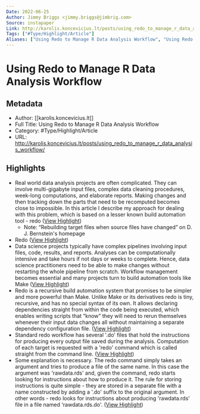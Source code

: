 ```yaml
---
Date: 2022-06-25
Author: Jimmy Briggs <jimmy.briggs@jimbrig.com>
Source: instapaper
Link: http://karolis.koncevicius.lt/posts/using_redo_to_manage_r_data_analysis_workflow/
Tags: ["#Type/Highlight/Article"]
Aliases: ["Using Redo to Manage R Data Analysis Workflow", "Using Redo to Manage R Data Analysis Workflow"]
---
```

# Using Redo to Manage R Data Analysis Workflow

## Metadata
- Author: [[karolis.koncevicius.lt]]
- Full Title: Using Redo to Manage R Data Analysis Workflow
- Category: #Type/Highlight/Article
- URL: http://karolis.koncevicius.lt/posts/using_redo_to_manage_r_data_analysis_workflow/

## Highlights
- Real world data analysis projects are often complicated. They can involve multi-gigabyte input files, complex data cleaning procedures, week-long computations, and elaborate reports. Making changes and then tracking down the parts that need to be recomputed becomes close to impossible. In this article I describe my approach for dealing with this problem, which is based on a lesser known build automation tool - redo ([View Highlight](https://instapaper.com/read/1353717734/14361631))
    - Note: “Rebuilding target files when source files have changed” on D. J. Bernstein's homepage
- Redo ([View Highlight](https://instapaper.com/read/1353717734/14361632))
- Data science projects typically have complex pipelines involving input files, code, results, and reports. Analyses can be computationally intensive and take hours if not days or weeks to complete. Hence, data science practitioners need to be able to make changes without restarting the whole pipeline from scratch. Workflow management becomes essential and many projects turn to build automation tools like Make ([View Highlight](https://instapaper.com/read/1353717734/14361633))
- Redo is a recursive build automation system that promises to be simpler and more powerful than Make. Unlike Make or its derivatives redo is tiny, recursive, and has no special syntax of its own. It allows declaring dependencies straight from within the code being executed, which enables writing scripts that “know” they will need to rerun themselves whenever their input data changes all without maintaining a separate dependency configuration file. ([View Highlight](https://instapaper.com/read/1353717734/14361635))
- Standard redo workflow has several '.do' files that hold the instructions for producing every output file saved during the analysis. Computation of each target is requested with a 'redo' command which is called straight from the command line. ([View Highlight](https://instapaper.com/read/1353717734/14361637))
- Some explanation is necessary. The redo command simply takes an argument and tries to produce a file of the same name. In this case the argument was 'rawdata.rds' and, given the command, redo starts looking for instructions about how to produce it. The rule for storing instructions is quite simple - they are stored in a separate file with a name constructed by adding a '.do' suffix to the original argument. In other words - redo looks for instructions about producing 'rawdata.rds' file in a file named 'rawdata.rds.do'. ([View Highlight](https://instapaper.com/read/1353717734/14361644))
